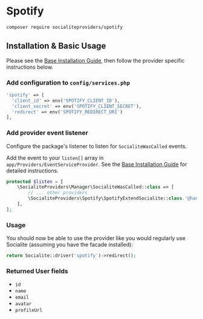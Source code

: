 # Spotify

```bash
composer require socialiteproviders/spotify
```

## Installation & Basic Usage

Please see the [Base Installation Guide](https://socialiteproviders.com/usage/), then follow the provider specific instructions below.

### Add configuration to `config/services.php`

```php
'spotify' => [    
  'client_id' => env('SPOTIFY_CLIENT_ID'),  
  'client_secret' => env('SPOTIFY_CLIENT_SECRET'),  
  'redirect' => env('SPOTIFY_REDIRECT_URI') 
],
```

### Add provider event listener

Configure the package's listener to listen for `SocialiteWasCalled` events.

Add the event to your `listen[]` array in `app/Providers/EventServiceProvider`. See the [Base Installation Guide](https://socialiteproviders.com/usage/) for detailed instructions.

```php
protected $listen = [
    \SocialiteProviders\Manager\SocialiteWasCalled::class => [
        // ... other providers
        \SocialiteProviders\Spotify\SpotifyExtendSocialite::class.'@handle',
    ],
];
```

### Usage

You should now be able to use the provider like you would regularly use Socialite (assuming you have the facade installed):

```php
return Socialite::driver('spotify')->redirect();
```

### Returned User fields

- ``id``
- ``name``
- ``email``
- ``avatar``
- ``profileUrl``
